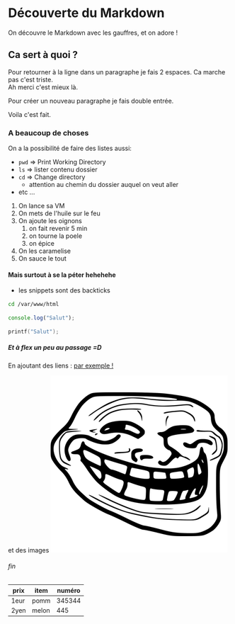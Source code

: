 # Découverte du Markdown

On découvre le Markdown avec les gauffres, et on adore !  

## Ca sert à quoi ?

Pour retourner à la ligne dans  un paragraphe je fais 2 espaces. Ca marche pas c'est triste.  
Ah merci c'est mieux là.

Pour créer un nouveau paragraphe je fais double entrée.  


Voila c'est fait.

### A beaucoup de choses

On a la possibilité de faire des listes aussi:

- `pwd` => Print Working Directory
- `ls` => lister contenu dossier
- `cd` => Change directory
  - attention au chemin du dossier auquel on veut aller
- etc ...

1. On lance sa VM
2. On mets de l'huile sur le feu
3. On ajoute les oignons
    1. on fait revenir 5 min
    2. on tourne la poele
    3. on épice
4. On les caramelise
5. On sauce le tout

#### Mais surtout à se la péter hehehehe

- les snippets sont des backticks


```sh
cd /var/www/html
```

```js
console.log("Salut");
```

```C
printf("Salut");
```

##### Et à flex un peu au passage  =D

En ajoutant des liens : [par exemple !](https://checklist.oclock.io/login.php)

et des images ![troll face](troll.png)

###### fin

| prix | item | numéro |
| --- | --- | --- | 
| 1eur | pomm | 345344 |
| 2yen | melon | 445 |
  
